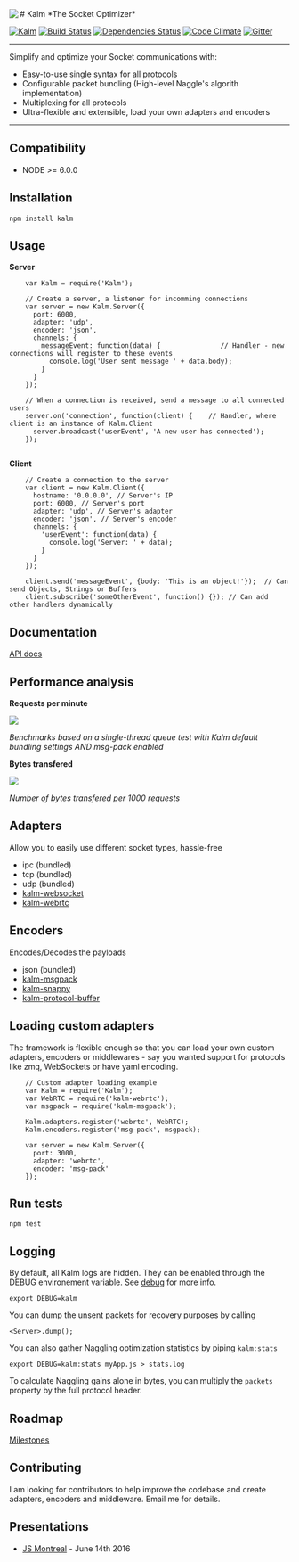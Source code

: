 <img align="left" src="http://i231.photobucket.com/albums/ee109/FeD135/kalm_logo_bolded.png">
# Kalm
*The Socket Optimizer*

[![Kalm](https://img.shields.io/npm/v/kalm.svg)](https://www.npmjs.com/package/kalm)
[![Build Status](https://travis-ci.org/fed135/Kalm.svg?branch=master)](https://travis-ci.org/fed135/Kalm)
[![Dependencies Status](https://david-dm.org/fed135/Kalm.svg)](https://www.npmjs.com/package/kalm)
[![Code Climate](https://codeclimate.com/github/fed135/Kalm/badges/gpa.svg)](https://codeclimate.com/github/fed135/Kalm)
[![Gitter](https://img.shields.io/gitter/room/fed135/kalm.svg)](https://gitter.im/fed135/Kalm)

---

Simplify and optimize your Socket communications with:

- Easy-to-use single syntax for all protocols
- Configurable packet bundling (High-level Naggle's algorith implementation)
- Multiplexing for all protocols
- Ultra-flexible and extensible, load your own adapters and encoders

---

## Compatibility

 * NODE >= 6.0.0


## Installation

    npm install kalm


## Usage

**Server**

```node
    var Kalm = require('Kalm');

    // Create a server, a listener for incomming connections
    var server = new Kalm.Server({
      port: 6000,
      adapter: 'udp',
      encoder: 'json',
      channels: {
        messageEvent: function(data) {               // Handler - new connections will register to these events
          console.log('User sent message ' + data.body);
        }
      }
    });

    // When a connection is received, send a message to all connected users
    server.on('connection', function(client) {    // Handler, where client is an instance of Kalm.Client
      server.broadcast('userEvent', 'A new user has connected');  
    });
    
```

**Client**

```node
    // Create a connection to the server
    var client = new Kalm.Client({
      hostname: '0.0.0.0', // Server's IP
      port: 6000, // Server's port
      adapter: 'udp', // Server's adapter
      encoder: 'json', // Server's encoder
      channels: {
        'userEvent': function(data) {
          console.log('Server: ' + data);
        }
      }
    });

    client.send('messageEvent', {body: 'This is an object!'});	// Can send Objects, Strings or Buffers 
    client.subscribe('someOtherEvent', function() {}); // Can add other handlers dynamically 

```
## Documentation

[API docs](https://fed135.github.io/kalm.github.io)


## Performance analysis

**Requests per minute**

<img src="http://i231.photobucket.com/albums/ee109/FeD135/perf_v03.png">

*Benchmarks based on a single-thread queue test with Kalm default bundling settings AND msg-pack enabled*

**Bytes transfered**

<img src="http://i231.photobucket.com/albums/ee109/FeD135/transfered_v03.png">

*Number of bytes transfered per 1000 requests*


## Adapters

Allow you to easily use different socket types, hassle-free

- ipc (bundled)
- tcp (bundled)
- udp (bundled)
- [kalm-websocket](https://github.com/fed135/kalm-websocket)
- [kalm-webrtc](https://github.com/fed135/kalm-webrtc)


## Encoders

Encodes/Decodes the payloads

- json (bundled)
- [kalm-msgpack](https://github.com/fed135/kalm-msgpack)
- [kalm-snappy](https://github.com/fed135/kalm-snappy)
- [kalm-protocol-buffer](https://github.com/fed135/kalm-msgpack)


## Loading custom adapters

The framework is flexible enough so that you can load your own custom adapters, encoders or middlewares - say you wanted support for protocols like zmq, WebSockets or have yaml encoding.

```node
    // Custom adapter loading example
    var Kalm = require('Kalm');
    var WebRTC = require('kalm-webrtc');
    var msgpack = require('kalm-msgpack');

    Kalm.adapters.register('webrtc', WebRTC);
    Kalm.encoders.register('msg-pack', msgpack);

    var server = new Kalm.Server({
      port: 3000,
      adapter: 'webrtc',
      encoder: 'msg-pack'
    });
```


## Run tests

    npm test


## Logging

By default, all Kalm logs are hidden. They can be enabled through the DEBUG environement variable. See [debug](https://github.com/visionmedia/debug) for more info.

    export DEBUG=kalm

You can dump the unsent packets for recovery purposes by calling

    <Server>.dump();

You can also gather Naggling optimization statistics by piping `kalm:stats`

    export DEBUG=kalm:stats myApp.js > stats.log

To calculate Naggling gains alone in bytes, you can multiply the `packets` property by the full protocol header.


## Roadmap

[Milestones](https://github.com/fed135/Kalm/milestones)


## Contributing

I am looking for contributors to help improve the codebase and create adapters, encoders and middleware.
Email me for details.


## Presentations

- [JS Montreal](http://www.meetup.com/js-montreal/events/224538913/) - June 14th 2016